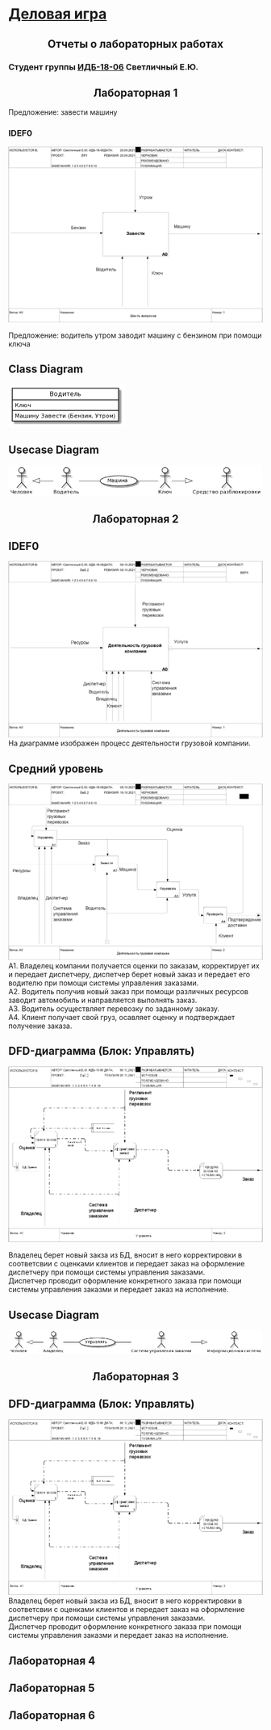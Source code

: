 # [Деловая игра](https://github.com/FNine9/FNine9.github.io/wiki/Деловая-игра)
### <h2 align="center">Отчеты о лабораторных работах</h2>
### Студент группы [ИДБ-18-06](https://github.com/stankin/design-2018/wiki/) Светличный Е.Ю.

## <h2 align="center">Лабораторная 1</h2>

Предложение: завести машину

### IDEF0
![none](https://github.com/FNine9/FNine9.github.io/blob/main/lr1/model_1.png?raw=true)

Предложение: водитель утром заводит машину с бензином при помощи ключа

## Class Diagram

![none](https://github.com/FNine9/FNine9.github.io/blob/main/lr1/class_d.png?raw=true)

## Usecase Diagram

![none](https://github.com/FNine9/FNine9.github.io/blob/main/lr1/USECASE_D.png?raw=true)

## <h2 align="center">Лабораторная 2

## IDEF0
![none](https://github.com/FNine9/FNine9.github.io/blob/main/lr2/01_A0.png?raw=true)
На диаграмме изображен процесс деятельности грузовой компании.

## Средний уровень
![none](https://github.com/FNine9/FNine9.github.io/blob/main/lr2/02_A0.png?raw=true)
  A1. Владелец компании получается оценки по заказам, корректирует их и передает диспетчеру, диспетчер берет новый заказ и передает его водителю при помощи системы управления заказами.<br>
  А2. Водитель получив новый заказ при помощи различных ресурсов заводит автомобиль и направляется выполнять заказ.<br>
  А3. Водитель осуществляет перевозку по заданному заказу.<br>
  А4. Клиент получает свой груз, осавляет оценку и подтверждает получение заказа.<br>
  
## DFD-диаграмма (Блок: Управлять)
![none](https://github.com/FNine9/FNine9.github.io/blob/main/lr3/model.png?raw=true)
  
  Владелец берет новый закза из БД, вносит в него корректировки в соответсвии с оценками клиентов и передает заказ на оформление диспетчеру при помощи системы управления заказами.<br>
  Диспетчер проводит оформление конкретного заказа при помощи системы управления заказми и передает заказ на исполнение. 
## Usecase Diagram
  ![none](https://github.com/FNine9/FNine9.github.io/blob/main/lr2/fL4_IyD059zxd-AHIOU27q2agNCWc_EHd6recfFB1GShs2gTX82JgpYu1h4qL5E_mhjlv0_JQlOEZtly_lpklRj1RgMnnJGL-IJ9hgIHKvAHrOPkH6yeeyd8w2ABptKAw6ASM2LwlZ7wkaM6AIGGQXChquLkEtb5hYAPguCJKtLfoMeooMXiAKwCYcoYCz7E6vwGpCdZDrxn9s_v7UV6sv.png?raw=true)
## <h2 align="center">Лабораторная 3
## DFD-диаграмма (Блок: Управлять)
![none](https://github.com/FNine9/FNine9.github.io/blob/main/lr3/model.png?raw=true)
  Владелец берет новый закза из БД, вносит в него корректировки в соответсвии с оценками клиентов и передает заказ на оформление диспетчеру при помощи системы управления заказами.<br>
  Диспетчер проводит оформление конкретного заказа при помощи системы управления заказми и передает заказ на исполнение. 
## Лабораторная 4

## Лабораторная 5

## Лабораторная 6
